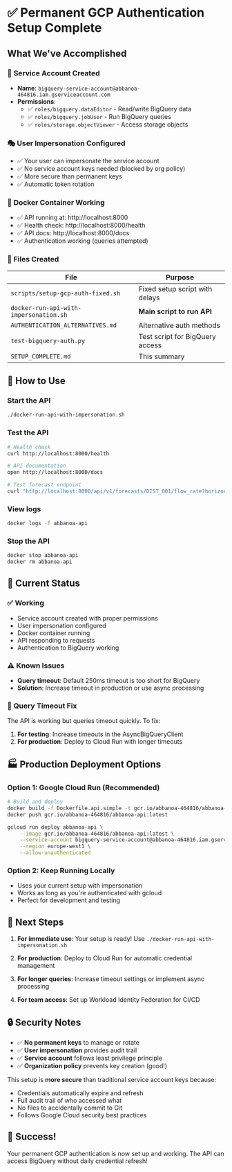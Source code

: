# ✅ Permanent GCP Authentication Setup Complete

## What We've Accomplished

### 🔐 **Service Account Created**
- **Name**: `bigquery-service-account@abbanoa-464816.iam.gserviceaccount.com`
- **Permissions**:
  - ✅ `roles/bigquery.dataEditor` - Read/write BigQuery data
  - ✅ `roles/bigquery.jobUser` - Run BigQuery queries  
  - ✅ `roles/storage.objectViewer` - Access storage objects

### 🎭 **User Impersonation Configured**
- ✅ Your user can impersonate the service account
- ✅ No service account keys needed (blocked by org policy)
- ✅ More secure than permanent keys
- ✅ Automatic token rotation

### 🐳 **Docker Container Working**
- ✅ API running at: http://localhost:8000
- ✅ Health check: http://localhost:8000/health
- ✅ API docs: http://localhost:8000/docs
- ✅ Authentication working (queries attempted)

### 📁 **Files Created**

| File | Purpose |
|------|---------|
| `scripts/setup-gcp-auth-fixed.sh` | Fixed setup script with delays |
| `docker-run-api-with-impersonation.sh` | **Main script to run API** |
| `AUTHENTICATION_ALTERNATIVES.md` | Alternative auth methods |
| `test-bigquery-auth.py` | Test script for BigQuery access |
| `SETUP_COMPLETE.md` | This summary |

## 🚀 How to Use

### Start the API
```bash
./docker-run-api-with-impersonation.sh
```

### Test the API
```bash
# Health check
curl http://localhost:8000/health

# API documentation
open http://localhost:8000/docs

# Test forecast endpoint
curl "http://localhost:8000/api/v1/forecasts/DIST_001/flow_rate?horizon=7"
```

### View logs
```bash
docker logs -f abbanoa-api
```

### Stop the API
```bash
docker stop abbanoa-api
docker rm abbanoa-api
```

## 🔧 Current Status

### ✅ Working
- Service account created with proper permissions
- User impersonation configured 
- Docker container running
- API responding to requests
- Authentication to BigQuery working

### ⚠️ Known Issues
- **Query timeout**: Default 250ms timeout is too short for BigQuery
- **Solution**: Increase timeout in production or use async processing

### 🔄 Query Timeout Fix
The API is working but queries timeout quickly. To fix:

1. **For testing**: Increase timeouts in the AsyncBigQueryClient
2. **For production**: Deploy to Cloud Run with longer timeouts

## 🏭 Production Deployment Options

### Option 1: Google Cloud Run (Recommended)
```bash
# Build and deploy
docker build -f Dockerfile.api.simple -t gcr.io/abbanoa-464816/abbanoa-api:latest .
docker push gcr.io/abbanoa-464816/abbanoa-api:latest

gcloud run deploy abbanoa-api \
    --image gcr.io/abbanoa-464816/abbanoa-api:latest \
    --service-account bigquery-service-account@abbanoa-464816.iam.gserviceaccount.com \
    --region europe-west1 \
    --allow-unauthenticated
```

### Option 2: Keep Running Locally
- Uses your current setup with impersonation
- Works as long as you're authenticated with gcloud
- Perfect for development and testing

## 🎯 Next Steps

1. **For immediate use**: Your setup is ready! Use `./docker-run-api-with-impersonation.sh`

2. **For production**: Deploy to Cloud Run for automatic credential management

3. **For longer queries**: Increase timeout settings or implement async processing

4. **For team access**: Set up Workload Identity Federation for CI/CD

## 🔒 Security Notes

- ✅ **No permanent keys** to manage or rotate
- ✅ **User impersonation** provides audit trail
- ✅ **Service account** follows least privilege principle
- ✅ **Organization policy** prevents key creation (good!)

This setup is **more secure** than traditional service account keys because:
- Credentials automatically expire and refresh
- Full audit trail of who accessed what
- No files to accidentally commit to Git
- Follows Google Cloud security best practices

## 🎉 Success!

Your permanent GCP authentication is now set up and working. The API can access BigQuery without daily credential refresh!